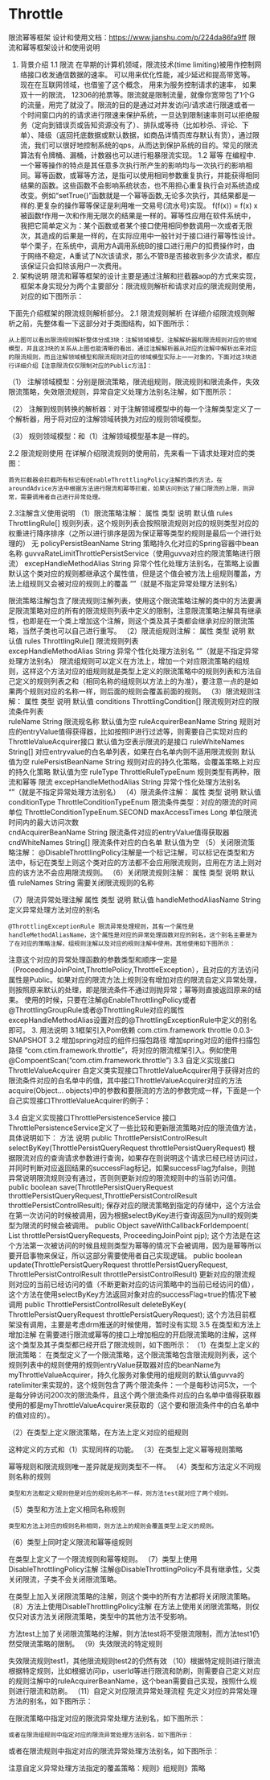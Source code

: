 # Throttle
限流幂等框架
设计和使用文档：https://www.jianshu.com/p/224da86fa9ff
限流和幂等框架设计和使用说明
1.	背景介绍
1.1	限流
在早期的计算机领域，限流技术(time limiting)被用作控制网络接口收发通信数据的速率。 可以用来优化性能，减少延迟和提高带宽等。 现在在互联网领域，也借鉴了这个概念， 用来为服务控制请求的速率， 如果双十一的限流， 12306的抢票等。限流就是限制流量，就像你宽带包了1个G的流量，用完了就没了。限流的目的是通过对并发访问/请求进行限速或者一个时间窗口内的的请求进行限速来保护系统，一旦达到限制速率则可以拒绝服务（定向到错误页或告知资源没有了）、排队或等待（比如秒杀、评论、下单）、降级（返回托底数据或默认数据，如商品详情页库存默认有货），通过限流，我们可以很好地控制系统的qps，从而达到保护系统的目的。常见的限流算法有令牌桶、漏桶，计数器也可以进行粗暴限流实现。
1.2	幂等
在编程中.一个幂等操作的特点是其任意多次执行所产生的影响均与一次执行的影响相同。幂等函数，或幂等方法，是指可以使用相同参数重复执行，并能获得相同结果的函数。这些函数不会影响系统状态，也不用担心重复执行会对系统造成改变。例如“setTrue()”函数就是一个幂等函数,无论多次执行，其结果都是一样的.更复杂的操作幂等保证是利用唯一交易号(流水号)实现。
                   f(f(x)) = f(x)
 x被函数f作用一次和作用无限次的结果是一样的。幂等性应用在软件系统中，我把它简单定义为：某个函数或者某个接口使用相同参数调用一次或者无限次，其造成的后果是一样的，在实际应用中一般针对于接口进行幂等性设计。举个栗子，在系统中，调用方A调用系统B的接口进行用户的扣费操作时，由于网络不稳定，A重试了N次该请求，那么不管B是否接收到多少次请求，都应该保证只会扣除该用户一次费用。
2.	架构说明
限流和幂等框架的设计主要是通过注解和拦截器aop的方式来实现，框架本身实现分为两个主要部分：限流规则解析和请求对应的限流规则使用，对应的如下图所示：
 

下面先介绍框架的限流规则解析部分。
2.1	限流规则解析
在详细介绍限流规则解析之前，先整体看一下这部分对于类图结构，如下图所示：
 
	从上图可以看出限流规则解析整体分成3块：注解领域模型，注解解析器和限流规则对应的领域模型，并且这3块的关系从上图也能清晰的看出，通过注解解析器从对应的注解中解析出来对应的限流规则，而且注解领域模型和限流规则对应的领域模型实际上一一对象的，下面对这3块进行详细介绍【注意限流仅仅限制对应的Public方法】：
（1）	注解领域模型：分别是限流策略，限流组规则，限流规则和限流条件，失效限流策略，失效限流规则，异常自定义处理方法别名注解，如下图所示：
 

（2）	注解到规则转换的解析器：对于注解领域模型中的每一个注解类型定义了一个解析器，用于将对应的注解领域转换为对应的规则领域模型。
 

（3）	规则领域模型：和（1）注解领域模型基本是一样的。
 

2.2	限流规则使用
在详解介绍限流规则的使用前，先来看一下请求处理对应的类图：
 

	首先拦截器会拦截所有标记有@EnableThrottlingPolicy注解的类的方法，在aroundAdvice方法中根据方法进行限流和幂等拦截，如果访问到达了接口限流的上限，则异常，需要调用者自己进行异常处理。
2.3注解含义使用说明
（1）限流策略注解：
属性	类型	说明	默认值
rules	ThrottlingRule[]	规则列表，这个规则列表会按照限流规则对应的规则类型对应的权重进行降序排序（之所以进行排序是因为保证幂等类型的规则是最后一个进行处理的）	无
policyPersistBeanName	String	策略持久化对应的Spring容器中bean名称	guvvaRateLimitThrottlePersistService（使用guvva对应的限流策略进行限流）
excepHandleMethodAlias	String	异常个性化处理方法别名，在策略上设置默认这个类对应的规则都继承这个属性值，但是这个值会被方法上组规则覆盖，方法上组规则又会被对应的规则上的覆盖	“”（就是不指定异常处理方法别名）

限流策略注解包含了限流规则注解列表，使用这个限流策略注解的类中的方法要满足限流策略对应的所有的限流规则列表中定义的限制，注意限流策略注解具有继承性，也即是在一个类上增加这个注解，则这个类及其子类都会继承对应的限流策略，当然子类也可以自己进行重写。
（2）限流组规则注解：
属性	类型	说明	默认值
rules	ThrottlingRule[]	限流规则列表	
excepHandleMethodAlias	String	异常个性化处理方法别名	“”（就是不指定异常处理方法别名）
限流组规则可以定义在方法上，增加一个对应限流策略的组规则，这样这个方法对应的组规则就是类型上定义的限流策略中的规则列表和方法自己定义的规则列表之和（相同名称的组规则以方法上的为准），要注意一点的是如果两个规则对应的名称一样，则后面的规则会覆盖前面的规则。 
（3）限流规则注解：
属性	类型	说明	默认值
conditions	ThrottlingCondition[]	限流规则对应的限流条件列表	
ruleName	String	限流规名称	默认值为空
ruleAcquirerBeanName	String	规则对应的entryValue值得获得器，比如按照IP进行过滤等，则需要自己实现对应的ThrottleValueAcquirer接口	默认值为空表示限流的是接口
ruleWhiteNames	String[]	对应entryvalue的白名单列表，如果在白名单内则不适用限流规则	默认值为空
rulePersistBeanName	String	规则对应的持久化策略，会覆盖策略上对应的持久化策略	默认值为空
ruleType	ThrottleRuleTypeEnum	规则类型有两种，限流和幂等	限流
excepHandleMethodAlias	String	异常个性化处理方法别名	“”（就是不指定异常处理方法别名）
（4）限流条件注解：
属性	类型	说明	默认值
conditionType	ThrottleConditionTypeEnum	限流条件类型：对应的限流的时间单位	ThrottleConditionTypeEnum.SECOND
maxAccessTimes	Long	单位限流时间内的最大访问次数	
cndAcquirerBeanName	String	限流条件对应的entryValue值得获取器	
cndWhiteNames	String[]	限流条件对应的白名单	默认值为空
（5）关闭限流策略注解：
@DisableThrottlingPolicy注解是一个标记注解，可以标记在类型和方法中，标记在类型上则这个类对应的方法都不会应用限流规则，应用在方法上则对应的该方法不会应用限流规则。
（6）关闭限流规则注解：
属性	类型	说明	默认值
ruleNames	String	需要关闭限流规则的名称	

（7）限流异常处理注解
属性	类型	说明	默认值
handleMethodAliasName	String	定义异常处理方法对应的别名	

	@ThrottlingExceptionRule 限流异常处理规则，其有一个属性是handleMethodAliasName，这个属性是对应的异常处理函数对应的别名，这个别名主要是为了在对应的策略注解，组规则注解以及对应的规则注解中使用，其他使用如下图所示：
 
注意这个对应的异常处理函数的参数类型和顺序一定是（ProceedingJoinPoint,ThrottlePolicy,ThrottleException），且对应的方法访问属性是Public。如果对应的限流方法上规则没有增加对应的限流自定义异常处理，则按照原来默认的处理，即是限流条件不通过则抛异常；幂等则直接返回原来的结果。
使用的时候，只要在注解@EnableThrottlingPolicy或者@ThrottlingGroupRule或者@ThrottlingRule对应的属性excepHandleMethodAlias设置对应的@ThrottlingExceptionRule中定义的别名即可。
3.	用法说明
3.1框架引入Pom依赖
<dependency>
<groupId>com.ctim.framework</groupId>
<artifactId>throttle</artifactId>
<version>0.0.3-SNAPSHOT</version>
</dependency>
3.2 增加spring对应的组件扫描包路径
增加spring对应的组件扫描包路径 “com.ctim.framework.throttle”，将对应的限流框架引入。例如使用@CompoentScan(“com.ctim.framework.throttle”)
3.3 自定义实现接口ThrottleValueAcquirer
自定义类实现接口ThrottleValueAcquirer用于获得对应的限流条件对应的白名单中的值，其中接口ThrottleValueAcquirer对应的方法acquire(Object... objects)中的参数和要限流的方法的参数完成一样，下面是一个自己实现接口ThrottleValueAcquirer的例子：
 
3.4 自定义实现接口ThrottlePersistenceService
接口ThrottlePersistenceService定义了一些比较和更新限流策略对应的限流值方法，具体说明如下：
方法	说明
public ThrottlePersistControlResult selectByKey(ThrottlePersistQueryRequest throttlePersistQueryRequest)	根据限流对应的查询请求参数进行查询，如果存在则说明这个请求已经已经访问过，并同时判断对应返回结果的successFlag标记，如果successFlag为false，则抛异常说明限流规则没有通过，否则则更新对应的限流规则中的当前访问值。
public boolean save(ThrottlePersistQueryRequest throttlePersistQueryRequest,ThrottlePersistControlResult throttlePersistControlResult);	保存对应的限流策略到指定的存储中，这个方法会在第一次访问的时候被调用，因为根据selectByKey进行查询返回为null的规则类型为限流的时候会被调用。
public Object saveWithCallbackForIdempoent(
			List<ThrottlePersistQueryRequest> throttlePersistQueryRequests,
			ProceedingJoinPoint pjp);	这个方法是在这个方法第一次被访问的时候且规则类型为幂等的情况下会被调用，因为是幂等所以要开启事物来保证，所以这部分需要使用者自己实现逻辑。
public boolean update(ThrottlePersistQueryRequest throttlePersistQueryRequest,
		ThrottlePersistControlResult throttlePersistControlResult)	更新对应的限流规则对应的当前已经访问的值（不断更新对应的访问策略中的当前已经访问的值），这个方法在使用selectByKey方法返回对象对应的successFlag=true的情况下被调用
public ThrottlePersistControlResult deleteByKey(
			ThrottlePersistQueryRequest throttlePersistQueryRequest);	这个方法目前框架没有调用，主要是考虑drm推送的时候使用，暂时没有实现
3.5 在类型和方法上增加注解
在需要进行限流或幂等的接口上增加相应的开启限流策略的注解，这样这个类型及其子类型都已经开启了限流规则，如下图所示：
（1）在类型上定义的限流策略：
在类型定义了一个限流策略，这个限流策略包含限流规则列表，这个规则列表中的规则使用的规则entryValue获取器对应的beanName为myThrottleValueAcquirer，持久化服务对象使用的组规则的默认值guvva的ratelimiter来实现的，这个规则包含了两个限流条件：一个是每秒访问5次，一个是每分钟访问200次的限流条件，且这个两个限流条件对应的白名单中值得获取器使用的都是myThrottleValueAcquirer来获取的（这个要和限流条件中的白名单中的值对应的）。
 

（2）在类型上定义限流策略，在方法上定义对应的组规则
 

这种定义的方式和（1）实现同样的功能。
（3）在类型上定义幂等规则策略
 

幂等规则和限流规则唯一差异就是规则类型不一样。
（4）类型和方法定义不同规则名称的规则
 

	类型和方法都定义规则但是对应的规则名称不一样，则方法test就对应了两个规则。
（5）类型和方法上定义相同名称规则
 
	类型和方法上对应的规则名称相同，则方法上的规则会覆盖类型上定义的规则。
（6）类型上同时定义限流和幂等组规则
 
在类型上定义了一个限流规则和幂等规则。
（7）类型上使用DisableThrottlingPolicy注解
注解@DisableThrottlingPolicy不具有继承性，父类关闭限流，子类不会关闭限流策略。
 

在类型上加入关闭限流策略的注解，则这个类中的所有方法都将关闭限流策略。
（8）方法上使用DisableThrottlingPolicy注解
在方法上使用关闭限流策略，则仅仅只对该方法关闭限流策略，类型中的其他方法不受影响。
 

方法test上加了关闭限流策略的注解，则方法test将不受限流限制，而方法test1仍然受限流策略的限制。
（9）失效限流的特定规则
 

失效限流规则test1，其他限流规则test2的仍然有效
（10）根据特定规则进行限流
根据特定规则，比如根据访问ip，userId等进行限流和防刷，则需要自己定义对应的规则注解中的ruleAcquirerBeanName，这个bean需要自己实现，按照什么规则进行限流和防刷。
（11）自定义对应限流异常处理流程
先定义对应的异常处理方法的别名，如下图所示：
 
在限流策略中指定对应的限流异常处理方法别名，如下图所示：
 
	或者在限流组规则中指定对应的限流异常处理方法别名，如下图所示：
 
或者在限流规则中指定对应的限流异常处理方法别名，如下图所示：
 
注意自定义异常处理方法指定的覆盖策略：规则》组规则》策略
